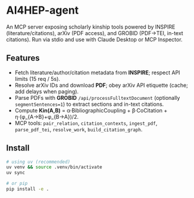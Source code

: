 # AI4HEP-agent

 

An MCP server exposing scholarly kinship tools powered by INSPIRE (literature/citations), arXiv (PDF access), and GROBID (PDF→TEI, in-text citations). Run via stdio and use with Claude Desktop or MCP Inspector.

## Features
- Fetch literature/author/citation metadata from **INSPIRE**; respect API limits (15 req / 5s).  
- Resolve arXiv IDs and download **PDF**; obey arXiv API etiquette (cache; add delays when paging).  
- Parse PDFs with **GROBID** `/api/processFulltextDocument` (optionally `segmentSentences=1`) to extract sections and in-text citations.  
- Compute **Kin(A,B)** = α·BibliographicCoupling + β·CoCitation + η·(φ_{A→B}+φ_{B→A})/2.  
- MCP tools: `pair_relation`, `citation_contexts`, `ingest_pdf`, `parse_pdf_tei`, `resolve_work`, `build_citation_graph`.

## Install
```bash
# using uv (recommended)
uv venv && source .venv/bin/activate
uv sync

# or pip
pip install -e .
